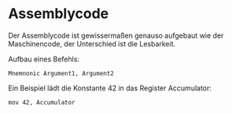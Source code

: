 ﻿# Assemblycode
Der Assemblycode ist gewissermaßen genauso aufgebaut wie der Maschinencode, der Unterschied ist die Lesbarkeit.

Aufbau eines Befehls:
```
Mnemnonic Argument1, Argument2
```

Ein Beispiel lädt die Konstante 42 in das Register Accumulator:

```
mov 42, Accumulator
```

